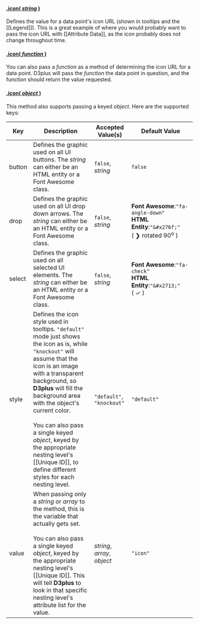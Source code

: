 #### <a name="string" href="#string">.icon( *string* )</a>

Defines the value for a data point's icon URL (shown in tooltips and the [[Legend]]). This is a great example of where you would probably want to pass the icon URL with [[Attribute Data]], as the icon probably does not change throughout time.

#### <a name="function" href="#function">.icon( *function* )</a>

You can also pass a *function* as a method of determining the icon URL for a data point. D3plus will pass the *function* the data point in question, and the function should return the value requested.

#### <a name="object" href="#object">.icon( *object* )</a>

This method also supports passing a keyed *object*. Here are the supported keys:

| Key | Description | Accepted Value(s) | Default Value |
|---|---|---|---|
| button | Defines the graphic used on all UI buttons. The *string* can either be an HTML entity or a Font Awesome class. | `false`, *string* | `false` |
| drop | Defines the graphic used on all UI drop down arrows. The *string* can either be an HTML entity or a Font Awesome class. | `false`, *string* | **Font&nbsp;Awesome**:`"fa-angle-down"` <br> **HTML Entity**:`"&#x276f;"` (&nbsp;&#x276f;&nbsp;rotated&nbsp;90<sup>o</sup>&nbsp;)|
| select | Defines the graphic used on all selected UI elements. The *string* can either be an HTML entity or a Font Awesome class. | `false`, *string* | **Font&nbsp;Awesome**:`"fa-check"` <br> **HTML Entity**:`"&#x2713;"` (&nbsp;&#x2713;&nbsp;)|
| style | Defines the icon style used in tooltips. `"default"` mode just shows the icon as is, while `"knockout"` will assume that the icon is an image with a transparent background, so **D3plus** will fill the background area with the object's current color. <br><br> You can also pass a single keyed *object*, keyed by the appropriate nesting level's [[Unique ID]], to define different styles for each nesting level. | `"default"`, `"knockout"` | `"default"` |
| value | When passing only a *string* or *array* to the method, this is the variable that actually gets set. <br><br> You can also pass a single keyed *object*, keyed by the appropriate nesting level's [[Unique ID]]. This will tell **D3plus** to look in that specific nesting level's attribute list for the value. | *string*, *array*, *object* | `"icon"` |
